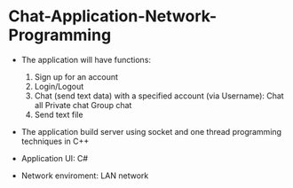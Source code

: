 # Chat-Application-Network-Programming

- The application will have functions:
  1. Sign up for an account
  2. Login/Logout
  3. Chat (send text data) with a specified account (via Username):
        Chat all
        Private chat
        Group chat  
  4. Send text file

- The application build server using socket and one thread programming techniques in C++
- Application UI: C#
- Network enviroment: LAN network
